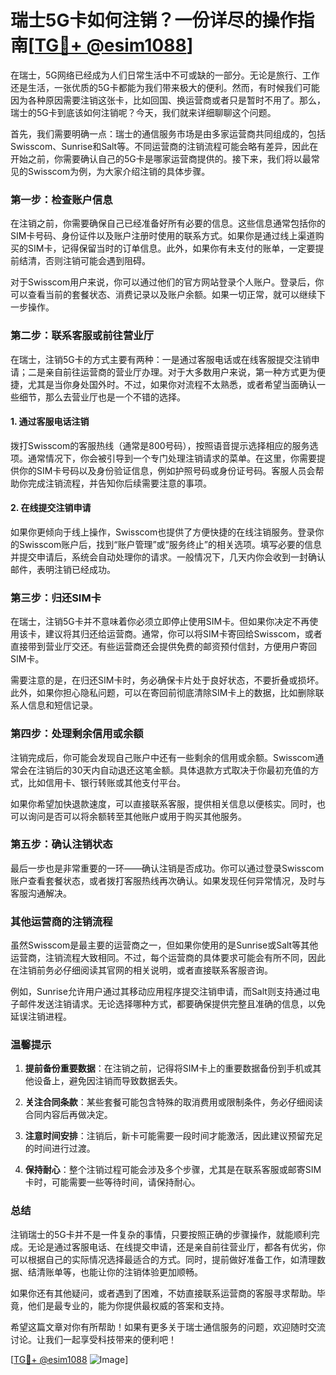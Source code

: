 # 瑞士5G卡如何注销？一份详尽的操作指南[[TG💪+ @esim1088](https://t.me/s/esim1088)]

在瑞士，5G网络已经成为人们日常生活中不可或缺的一部分。无论是旅行、工作还是生活，一张优质的5G卡都能为我们带来极大的便利。然而，有时候我们可能因为各种原因需要注销这张卡，比如回国、换运营商或者只是暂时不用了。那么，瑞士的5G卡到底该如何注销呢？今天，我们就来详细聊聊这个问题。

首先，我们需要明确一点：瑞士的通信服务市场是由多家运营商共同组成的，包括Swisscom、Sunrise和Salt等。不同运营商的注销流程可能会略有差异，因此在开始之前，你需要确认自己的5G卡是哪家运营商提供的。接下来，我们将以最常见的Swisscom为例，为大家介绍注销的具体步骤。

### 第一步：检查账户信息

在注销之前，你需要确保自己已经准备好所有必要的信息。这些信息通常包括你的SIM卡号码、身份证件以及账户注册时使用的联系方式。如果你是通过线上渠道购买的SIM卡，记得保留当时的订单信息。此外，如果你有未支付的账单，一定要提前结清，否则注销可能会遇到阻碍。

对于Swisscom用户来说，你可以通过他们的官方网站登录个人账户。登录后，你可以查看当前的套餐状态、消费记录以及账户余额。如果一切正常，就可以继续下一步操作。

### 第二步：联系客服或前往营业厅

在瑞士，注销5G卡的方式主要有两种：一是通过客服电话或在线客服提交注销申请；二是亲自前往运营商的营业厅办理。对于大多数用户来说，第一种方式更为便捷，尤其是当你身处国外时。不过，如果你对流程不太熟悉，或者希望当面确认一些细节，那么去营业厅也是一个不错的选择。

#### 1. 通过客服电话注销

拨打Swisscom的客服热线（通常是800号码），按照语音提示选择相应的服务选项。通常情况下，你会被引导到一个专门处理注销请求的菜单。在这里，你需要提供你的SIM卡号码以及身份验证信息，例如护照号码或身份证号码。客服人员会帮助你完成注销流程，并告知你后续需要注意的事项。

#### 2. 在线提交注销申请

如果你更倾向于线上操作，Swisscom也提供了方便快捷的在线注销服务。登录你的Swisscom账户后，找到“账户管理”或“服务终止”的相关选项。填写必要的信息并提交申请后，系统会自动处理你的请求。一般情况下，几天内你会收到一封确认邮件，表明注销已经成功。

### 第三步：归还SIM卡

在瑞士，注销5G卡并不意味着你必须立即停止使用SIM卡。但如果你决定不再使用该卡，建议将其归还给运营商。通常，你可以将SIM卡寄回给Swisscom，或者直接带到营业厅交还。有些运营商还会提供免费的邮资预付信封，方便用户寄回SIM卡。

需要注意的是，在归还SIM卡时，务必确保卡片处于良好状态，不要折叠或损坏。此外，如果你担心隐私问题，可以在寄回前彻底清除SIM卡上的数据，比如删除联系人信息和短信记录。

### 第四步：处理剩余信用或余额

注销完成后，你可能会发现自己账户中还有一些剩余的信用或余额。Swisscom通常会在注销后的30天内自动退还这笔金额。具体退款方式取决于你最初充值的方式，比如信用卡、银行转账或其他支付平台。

如果你希望加快退款速度，可以直接联系客服，提供相关信息以便核实。同时，也可以询问是否可以将余额转至其他账户或用于购买其他服务。

### 第五步：确认注销状态

最后一步也是非常重要的一环——确认注销是否成功。你可以通过登录Swisscom账户查看套餐状态，或者拨打客服热线再次确认。如果发现任何异常情况，及时与客服沟通解决。

### 其他运营商的注销流程

虽然Swisscom是最主要的运营商之一，但如果你使用的是Sunrise或Salt等其他运营商，注销流程大致相同。不过，每个运营商的具体要求可能会有所不同，因此在注销前务必仔细阅读其官网的相关说明，或者直接联系客服咨询。

例如，Sunrise允许用户通过其移动应用程序提交注销申请，而Salt则支持通过电子邮件发送注销请求。无论选择哪种方式，都要确保提供完整且准确的信息，以免延误注销进程。

### 温馨提示

1. **提前备份重要数据**：在注销之前，记得将SIM卡上的重要数据备份到手机或其他设备上，避免因注销而导致数据丢失。
   
2. **关注合同条款**：某些套餐可能包含特殊的取消费用或限制条件，务必仔细阅读合同内容后再做决定。

3. **注意时间安排**：注销后，新卡可能需要一段时间才能激活，因此建议预留充足的时间进行过渡。

4. **保持耐心**：整个注销过程可能会涉及多个步骤，尤其是在联系客服或邮寄SIM卡时，可能需要一些等待时间，请保持耐心。

### 总结

注销瑞士的5G卡并不是一件复杂的事情，只要按照正确的步骤操作，就能顺利完成。无论是通过客服电话、在线提交申请，还是亲自前往营业厅，都各有优劣，你可以根据自己的实际情况选择最适合的方式。同时，提前做好准备工作，如清理数据、结清账单等，也能让你的注销体验更加顺畅。

如果你还有其他疑问，或者遇到了困难，不妨直接联系运营商的客服寻求帮助。毕竟，他们是最专业的，能为你提供最权威的答案和支持。

希望这篇文章对你有所帮助！如果有更多关于瑞士通信服务的问题，欢迎随时交流讨论。让我们一起享受科技带来的便利吧！

[[TG💪+ @esim1088](https://t.me/s/esim1088) ![Image](https://i.postimg.cc/4NQfJmqS/Snipaste-2025-05-13-00-14-12.png)]